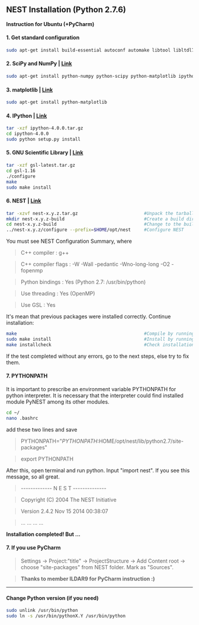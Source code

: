 ## NEST Installation (Python 2.7.6)
**Instruction for Ubuntu (+PyCharm)**

#### 1. Get standard configuration
```bash
sudo apt-get install build-essential autoconf automake libtool libltdl7-dev libreadline6-dev libncurses5-dev libgsl0-dev python-all-dev python-numpy python-scipy python-matplotlib ipython
```

#### 2. SciPy and NumPy | [Link](http://www.scipy.org/install.html)
```bash
sudo apt-get install python-numpy python-scipy python-matplotlib ipython ipython-notebook python-pandas python-sympy python-nose
```

#### 3. matplotlib | [Link](http://matplotlib.sourceforge.net)
```bash
sudo apt-get install python-matplotlib
```

#### 4. IPython | [Link](https://pypi.python.org/pypi/ipython#downloads)
```bash
tar -xzf ipython-4.0.0.tar.gz
cd ipython-4.0.0
sudo python setup.py install
```
#### 5. GNU Scientific Library | [Link](http://www.gnu.org/software/gsl/)
```bash
tar -xzf gsl-latest.tar.gz
cd gsl-1.16 
./configure
make
sudo make install
```

#### 6. NEST | [Link](http://www.nest-simulator.org/download/)
```bash
tar -xzvf nest-x.y.z.tar.gz                         #Unpack the tarball
mkdir nest-x.y.z-build                              #Create a build directory
cd nest-x.y.z-build                                 #Change to the build directory
../nest-x.y.z/configure --prefix=$HOME/opt/nest     #Configure NEST
```
You must see NEST Configuration Summary, where
> C++ compiler : g++

> C++ compiler flags : -W -Wall -pedantic -Wno-long-long -O2 -fopenmp

> Python bindings : Yes (Python 2.7: /usr/bin/python)

> Use threading : Yes (OpenMP)

> Use GSL : Yes

It's mean that previous packages were installed correctly. Continue installation:
```bash
make                                                #Compile by running
sudo make install                                   #Install by running
make installcheck                                   #Check installation
```
If the test completed without any errors, go to the next steps, else try to fix them.

#### 7. PYTHONPATH
It is important to prescribe an environment variable PYTHONPATH for
python interpreter. It is necessary that the interpreter could find
installed module PyNEST among its other modules.
```bash
cd ~/
nano .bashrc
```
add these two lines and save
> PYTHONPATH="$PYTHONPATH:$HOME/opt/nest/lib/python2.7/site-packages"

> export PYTHONPATH

After this, open terminal and run python. Input "import nest". If you see this message, so all great.

> ------------- N E S T --------------

> Copyright (C) 2004 The NEST Initiative

>  Version 2.4.2 Nov 15 2014 00:38:07

>  ... ... ... ...

**Installation completed! But ...**

#### 7. If you use PyCharm
> Settings -> Project:"title" -> ProjectStructure -> Add Content root -> choose "site-packages" from NEST folder. Mark as "Sources".

> **Thanks to member ILDAR9 for PyCharm instruсtion :)**

---
#### Change Python version (if you need)
```bash
sudo unlink /usr/bin/python
sudo ln -s /usr/bin/pythonX.Y /usr/bin/python
```
